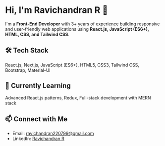 # Hi, I'm Ravichandran R 👋

I'm a **Front-End Developer** with 3+ years of experience building responsive and user-friendly web applications using **React.js, JavaScript (ES6+), HTML, CSS, and Tailwind CSS**.  


## 🛠️ Tech Stack

React.js, Next.js, JavaScript (ES6+), HTML5, CSS3, Tailwind CSS, Bootstrap, Material-UI  


## 🌱 Currently Learning

Advanced React.js patterns, Redux, Full-stack development with MERN stack  


## 📫 Connect with Me

- Email: ravichandran220799@gmail.com  
- LinkedIn: [Ravichandran R](https://www.linkedin.com/in/ravi-chandran-r/)
